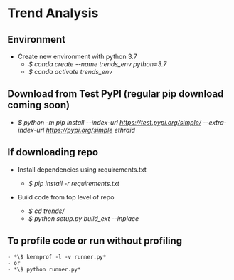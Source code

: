 
# Trend Analysis


## Environment
- Create new environment with python 3.7
	- *\$ conda create --name trends_env python=3.7*
	- *\$ conda activate trends_env*

## Download from Test PyPI (regular pip download coming soon)
- *\$ python -m pip install --index-url https://test.pypi.org/simple/ --extra-index-url https://pypi.org/simple ethraid*

## If downloading repo
- Install dependencies using requirements.txt 
	- *\$ pip install -r requirements.txt*

- Build code from top level of repo
	- *\$ cd trends/*
	- *\$ python setup.py build_ext --inplace*

## To profile code or run without profiling
	- *\$ kernprof -l -v runner.py*
	- or
	- *\$ python runner.py*

